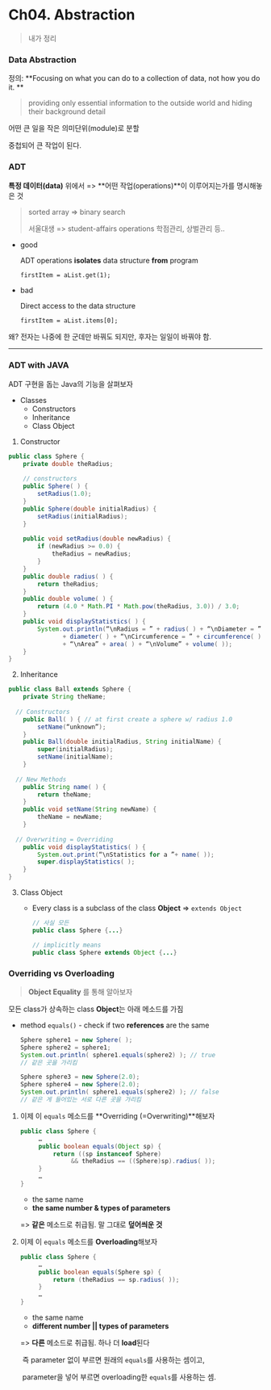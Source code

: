 # Ch04. Abstraction

> 내가 정리

### Data Abstraction

정의: **Focusing on what you can do to a collection of data, not how you do it. **

> providing only essential information to the outside world and hiding their background detail

어떤 큰 일을 작은 의미단위(module)로 분할

중첩되어 큰 작업이 된다.



### ADT

**특정 데이터(data)** 위에서 => **어떤 작업(operations)**이 이루어지는가를 명시해놓은 것

> sorted array => binary search
>
> 서울대생 => student-affairs operations 학점관리, 상벌관리 등..

- good

  ADT operations **isolates** data structure **from** program

  `firstItem = aList.get(1);`

- bad

  Direct access to the data structure

  `firstItem = aList.items[0];`

왜? 전자는 나중에 한 군데만 바꿔도 되지만, 후자는 일일이 바꿔야 함.



---

### ADT with JAVA

ADT 구현을 돕는 Java의 기능을 살펴보자

- Classes
  - Constructors
  - Inheritance
  - Class Object



1. Constructor

```java
public class Sphere {
	private double theRadius;
  
    // constructors
	public Sphere( ) {
		setRadius(1.0);
	} 
	public Sphere(double initialRadius) {
		setRadius(initialRadius);
	}
  
	public void setRadius(double newRadius) {
		if (newRadius >= 0.0) {
			theRadius = newRadius;
		}
	}
	public double radius( ) {
		return theRadius;
	}
	public double volume( ) {
		return (4.0 * Math.PI * Math.pow(theRadius, 3.0)) / 3.0;
	}
	public void displayStatistics( ) {
		System.out.println(“\nRadius = ” + radius( ) + “\nDiameter = ” 
		       + diameter( ) + “\nCircumference = ” + circumference( ) 
		       + “\nArea” + area( ) + “\nVolume” + volume( ));
	}
} 
```

2. Inheritance

```java
public class Ball extends Sphere {
	private String theName;
  
  // Constructors
	public Ball( ) { // at first create a sphere w/ radius 1.0
		setName(“unknown”);
	} 
	public Ball(double initialRadius, String initialName) {
		super(initialRadius);
		setName(initialName);
	}
  
  // New Methods
	public String name( ) {
		return theName;
	}
	public void setName(String newName) {
		theName = newName;
	}
  
  // Overwriting = Overriding
	public void displayStatistics( ) {
		System.out.print(“\nStatistics for a ”+ name( ));
		super.displayStatistics( );
	}
} 
```

3. Class Object

   - Every class is a subclass of the class **Object** => `extends Object`

     ```java
     // 사실 모든
     public class Sphere {...}

     // implicitly means
     public class Sphere extends Object {...}
     ```






### Overriding vs Overloading

> **Object Equality** 를 통해 알아보자

모든 class가 상속하는 class **Object**는 아래 메소드를 가짐

- method `equals()` - check if two **references** are the same 

  ```java
  Sphere sphere1 = new Sphere( );
  Sphere sphere2 = sphere1;
  System.out.println( sphere1.equals(sphere2) ); // true
  // 같은 곳을 가리킴

  Sphere sphere3 = new Sphere(2.0);
  Sphere sphere4 = new Sphere(2.0);
  System.out.println( sphere1.equals(sphere2) ); // false
  // 같은 게 들어있는 서로 다른 곳을 가리킴
  ```



1. 이제 이 `equals` 메소드를 **Overriding (=Overwriting)**해보자

   ```java
   public class Sphere {
   		…
   		public boolean equals(Object sp) {
   			return ((sp instanceof Sphere) 
   				 && theRadius == ((Sphere)sp).radius( ));
   		}
   		…
   }
   ```

   - the same name
   - **the same number & types of parameters**

   => **같은** 메소드로 취급됨. 말 그대로 **덮어씌운 것**



2. 이제 이 `equals` 메소드를 **Overloading**해보자

   ```java
   public class Sphere {
   		…
   		public boolean equals(Sphere sp) {
   			return (theRadius == sp.radius( ));
   		}
   		…
   }
   ```

   - the same name
   - **different number || types of parameters**

   => **다른** 메소드로 취급됨. 하나 더 **load**된다

   ​	즉 parameter 없이 부르면 원래의 `equals`를 사용하는 셈이고, 

   ​	parameter을 넣어 부르면 overloading한 `equals`를 사용하는 셈.


